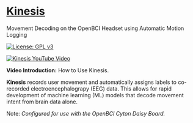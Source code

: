 # [Kinesis](https://github.com/Mousai-Neurotechnologies/Kinesis)
Movement Decoding on the OpenBCI Headset using Automatic Motion Logging

[![License: GPL v3](https://img.shields.io/badge/License-GPLv3-blue.svg)](https://www.gnu.org/licenses/gpl-3.0)

[![Kinesis YouTube Video](media/KinesisCollage.png)](https://youtu.be/JmtpmnEbmtA) 

**Video Introduction:** How to Use Kinesis. 
 
**Kinesis** records user movement and automatically assigns labels to co-recorded electroencephalograpy (EEG) data. This allows for rapid development of machine learning (ML) models that decode movement intent from brain data alone. 

Note: *Configured for use with the OpenBCI Cyton Daisy Board.*
